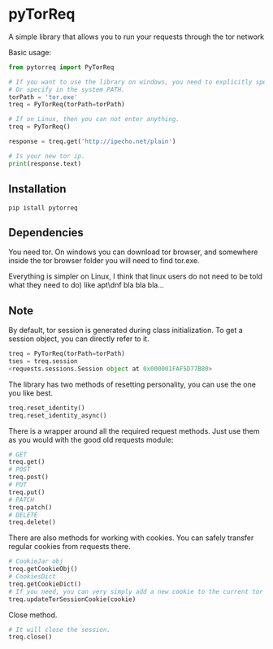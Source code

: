 # pyTorReq

A simple library that allows you to run your requests through the tor network

Basic usage:
```python
from pytorreq import PyTorReq

# If you want to use the library on windows, you need to explicitly specify where tor.exe is located.
# Or specify in the system PATH.
torPath = 'tor.exe'
treq = PyTorReq(torPath=torPath)

# If on Linux, then you can not enter anything.
treq = PyTorReq()

response = treq.get('http://ipecho.net/plain')

# Is your new tor ip.
print(response.text)
```

## Installation

```
pip istall pytorreq
```

## Dependencies

You need tor. On windows you can download tor browser, and somewhere inside the tor browser folder you will need to find tor.exe.

Everything is simpler on Linux, I think that linux users do not need to be told what they need to do) like apt\dnf bla bla bla...

## Note

By default, tor session is generated during class initialization. To get a session object, you can directly refer to it.

```python
treq = PyTorReq(torPath=torPath)
tses = treq.session
<requests.sessions.Session object at 0x000001FAF5D77B80>
```

The library has two methods of resetting personality, you can use the one you like best.
```python
treq.reset_identity()
treq.reset_identity_async()
```
There is a wrapper around all the required request methods.
Just use them as you would with the good old requests module:
```python
# GET
treq.get()
# POST
treq.post()
# PUT
treq.put()
# PATCH
treq.patch()
# DELETE
treq.delete()
```

There are also methods for working with cookies.
You can safely transfer regular cookies from requests there.

```python
# CookieJar obj
treq.getCookieObj()
# CookiesDict
treq.getCookieDict()
# If you need, you can very simply add a new cookie to the current tor session. Accepts a cookie obj
treq.updateTorSessionCookie(cookie)
```

Close method.
```python
# It will close the session.
treq.close()
```